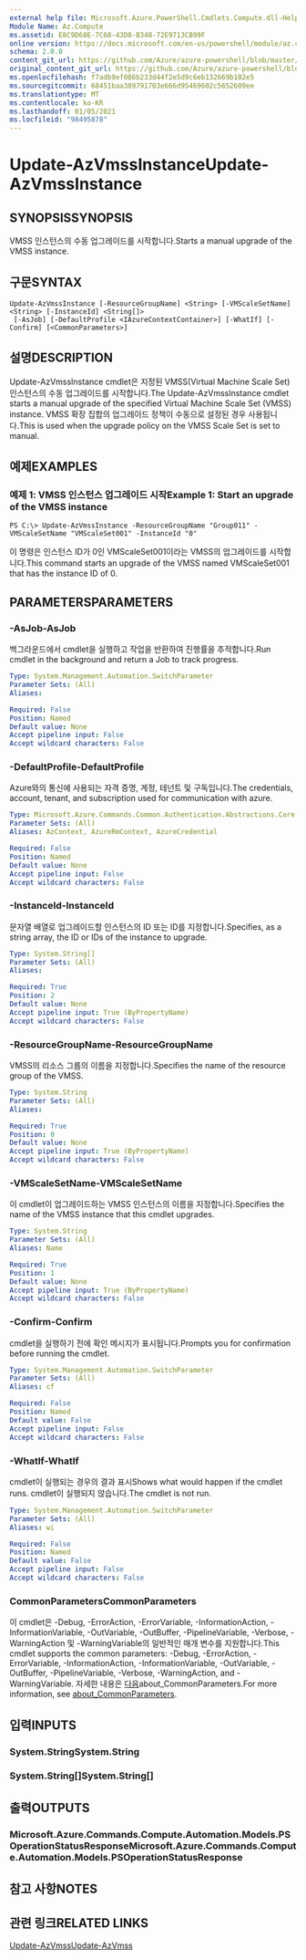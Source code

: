 ```yaml
---
external help file: Microsoft.Azure.PowerShell.Cmdlets.Compute.dll-Help.xml
Module Name: Az.Compute
ms.assetid: E8C9D68E-7C68-43D0-B348-72E9713CB99F
online version: https://docs.microsoft.com/en-us/powershell/module/az.compute/update-azvmssinstance
schema: 2.0.0
content_git_url: https://github.com/Azure/azure-powershell/blob/master/src/Compute/Compute/help/Update-AzVmssInstance.md
original_content_git_url: https://github.com/Azure/azure-powershell/blob/master/src/Compute/Compute/help/Update-AzVmssInstance.md
ms.openlocfilehash: f7adb9ef086b233d44f2e5d9c6eb132669b102e5
ms.sourcegitcommit: 68451baa389791703e666d95469602c5652609ee
ms.translationtype: MT
ms.contentlocale: ko-KR
ms.lasthandoff: 01/05/2021
ms.locfileid: "98495878"
---
```

# <span data-ttu-id="a6a91-101">Update-AzVmssInstance</span><span class="sxs-lookup"><span data-stu-id="a6a91-101">Update-AzVmssInstance</span></span>

## <span data-ttu-id="a6a91-102">SYNOPSIS</span><span class="sxs-lookup"><span data-stu-id="a6a91-102">SYNOPSIS</span></span>
<span data-ttu-id="a6a91-103">VMSS 인스턴스의 수동 업그레이드를 시작합니다.</span><span class="sxs-lookup"><span data-stu-id="a6a91-103">Starts a manual upgrade of the VMSS instance.</span></span>

## <span data-ttu-id="a6a91-104">구문</span><span class="sxs-lookup"><span data-stu-id="a6a91-104">SYNTAX</span></span>

```
Update-AzVmssInstance [-ResourceGroupName] <String> [-VMScaleSetName] <String> [-InstanceId] <String[]>
 [-AsJob] [-DefaultProfile <IAzureContextContainer>] [-WhatIf] [-Confirm] [<CommonParameters>]
```

## <span data-ttu-id="a6a91-105">설명</span><span class="sxs-lookup"><span data-stu-id="a6a91-105">DESCRIPTION</span></span>
<span data-ttu-id="a6a91-106">Update-AzVmssInstance cmdlet은 지정된 VMSS(Virtual Machine Scale Set) 인스턴스의 수동 업그레이드를 시작합니다.</span><span class="sxs-lookup"><span data-stu-id="a6a91-106">The Update-AzVmssInstance cmdlet starts a manual upgrade of the specified Virtual Machine Scale Set (VMSS) instance.</span></span>
<span data-ttu-id="a6a91-107">VMSS 확장 집합의 업그레이드 정책이 수동으로 설정된 경우 사용됩니다.</span><span class="sxs-lookup"><span data-stu-id="a6a91-107">This is used when the upgrade policy on the VMSS Scale Set is set to manual.</span></span>

## <span data-ttu-id="a6a91-108">예제</span><span class="sxs-lookup"><span data-stu-id="a6a91-108">EXAMPLES</span></span>

### <span data-ttu-id="a6a91-109">예제 1: VMSS 인스턴스 업그레이드 시작</span><span class="sxs-lookup"><span data-stu-id="a6a91-109">Example 1: Start an upgrade of the VMSS instance</span></span>
```
PS C:\> Update-AzVmssInstance -ResourceGroupName "Group011" -VMScaleSetName "VMScaleSet001" -InstanceId "0"
```

<span data-ttu-id="a6a91-110">이 명령은 인스턴스 ID가 0인 VMScaleSet001이라는 VMSS의 업그레이드를 시작합니다.</span><span class="sxs-lookup"><span data-stu-id="a6a91-110">This command starts an upgrade of the VMSS named VMScaleSet001 that has the instance ID of 0.</span></span>

## <span data-ttu-id="a6a91-111">PARAMETERS</span><span class="sxs-lookup"><span data-stu-id="a6a91-111">PARAMETERS</span></span>

### <span data-ttu-id="a6a91-112">-AsJob</span><span class="sxs-lookup"><span data-stu-id="a6a91-112">-AsJob</span></span>
<span data-ttu-id="a6a91-113">백그라운드에서 cmdlet을 실행하고 작업을 반환하여 진행률을 추적합니다.</span><span class="sxs-lookup"><span data-stu-id="a6a91-113">Run cmdlet in the background and return a Job to track progress.</span></span>

```yaml
Type: System.Management.Automation.SwitchParameter
Parameter Sets: (All)
Aliases:

Required: False
Position: Named
Default value: None
Accept pipeline input: False
Accept wildcard characters: False
```

### <span data-ttu-id="a6a91-114">-DefaultProfile</span><span class="sxs-lookup"><span data-stu-id="a6a91-114">-DefaultProfile</span></span>
<span data-ttu-id="a6a91-115">Azure와의 통신에 사용되는 자격 증명, 계정, 테넌트 및 구독입니다.</span><span class="sxs-lookup"><span data-stu-id="a6a91-115">The credentials, account, tenant, and subscription used for communication with azure.</span></span>

```yaml
Type: Microsoft.Azure.Commands.Common.Authentication.Abstractions.Core.IAzureContextContainer
Parameter Sets: (All)
Aliases: AzContext, AzureRmContext, AzureCredential

Required: False
Position: Named
Default value: None
Accept pipeline input: False
Accept wildcard characters: False
```

### <span data-ttu-id="a6a91-116">-InstanceId</span><span class="sxs-lookup"><span data-stu-id="a6a91-116">-InstanceId</span></span>
<span data-ttu-id="a6a91-117">문자열 배열로 업그레이드할 인스턴스의 ID 또는 ID를 지정합니다.</span><span class="sxs-lookup"><span data-stu-id="a6a91-117">Specifies, as a string array, the ID or IDs of the instance to upgrade.</span></span>

```yaml
Type: System.String[]
Parameter Sets: (All)
Aliases:

Required: True
Position: 2
Default value: None
Accept pipeline input: True (ByPropertyName)
Accept wildcard characters: False
```

### <span data-ttu-id="a6a91-118">-ResourceGroupName</span><span class="sxs-lookup"><span data-stu-id="a6a91-118">-ResourceGroupName</span></span>
<span data-ttu-id="a6a91-119">VMSS의 리소스 그룹의 이름을 지정합니다.</span><span class="sxs-lookup"><span data-stu-id="a6a91-119">Specifies the name of the resource group of the VMSS.</span></span>

```yaml
Type: System.String
Parameter Sets: (All)
Aliases:

Required: True
Position: 0
Default value: None
Accept pipeline input: True (ByPropertyName)
Accept wildcard characters: False
```

### <span data-ttu-id="a6a91-120">-VMScaleSetName</span><span class="sxs-lookup"><span data-stu-id="a6a91-120">-VMScaleSetName</span></span>
<span data-ttu-id="a6a91-121">이 cmdlet이 업그레이드하는 VMSS 인스턴스의 이름을 지정합니다.</span><span class="sxs-lookup"><span data-stu-id="a6a91-121">Specifies the name of the VMSS instance that this cmdlet upgrades.</span></span>

```yaml
Type: System.String
Parameter Sets: (All)
Aliases: Name

Required: True
Position: 1
Default value: None
Accept pipeline input: True (ByPropertyName)
Accept wildcard characters: False
```

### <span data-ttu-id="a6a91-122">-Confirm</span><span class="sxs-lookup"><span data-stu-id="a6a91-122">-Confirm</span></span>
<span data-ttu-id="a6a91-123">cmdlet을 실행하기 전에 확인 메시지가 표시됩니다.</span><span class="sxs-lookup"><span data-stu-id="a6a91-123">Prompts you for confirmation before running the cmdlet.</span></span>

```yaml
Type: System.Management.Automation.SwitchParameter
Parameter Sets: (All)
Aliases: cf

Required: False
Position: Named
Default value: False
Accept pipeline input: False
Accept wildcard characters: False
```

### <span data-ttu-id="a6a91-124">-WhatIf</span><span class="sxs-lookup"><span data-stu-id="a6a91-124">-WhatIf</span></span>
<span data-ttu-id="a6a91-125">cmdlet이 실행되는 경우의 결과 표시</span><span class="sxs-lookup"><span data-stu-id="a6a91-125">Shows what would happen if the cmdlet runs.</span></span>
<span data-ttu-id="a6a91-126">cmdlet이 실행되지 않습니다.</span><span class="sxs-lookup"><span data-stu-id="a6a91-126">The cmdlet is not run.</span></span>

```yaml
Type: System.Management.Automation.SwitchParameter
Parameter Sets: (All)
Aliases: wi

Required: False
Position: Named
Default value: False
Accept pipeline input: False
Accept wildcard characters: False
```

### <span data-ttu-id="a6a91-127">CommonParameters</span><span class="sxs-lookup"><span data-stu-id="a6a91-127">CommonParameters</span></span>
<span data-ttu-id="a6a91-128">이 cmdlet은 -Debug, -ErrorAction, -ErrorVariable, -InformationAction, -InformationVariable, -OutVariable, -OutBuffer, -PipelineVariable, -Verbose, -WarningAction 및 -WarningVariable의 일반적인 매개 변수를 지원합니다.</span><span class="sxs-lookup"><span data-stu-id="a6a91-128">This cmdlet supports the common parameters: -Debug, -ErrorAction, -ErrorVariable, -InformationAction, -InformationVariable, -OutVariable, -OutBuffer, -PipelineVariable, -Verbose, -WarningAction, and -WarningVariable.</span></span> <span data-ttu-id="a6a91-129">자세한 내용은 [다음](http://go.microsoft.com/fwlink/?LinkID=113216)about_CommonParameters.</span><span class="sxs-lookup"><span data-stu-id="a6a91-129">For more information, see [about_CommonParameters](http://go.microsoft.com/fwlink/?LinkID=113216).</span></span>

## <span data-ttu-id="a6a91-130">입력</span><span class="sxs-lookup"><span data-stu-id="a6a91-130">INPUTS</span></span>

### <span data-ttu-id="a6a91-131">System.String</span><span class="sxs-lookup"><span data-stu-id="a6a91-131">System.String</span></span>

### <span data-ttu-id="a6a91-132">System.String[]</span><span class="sxs-lookup"><span data-stu-id="a6a91-132">System.String[]</span></span>

## <span data-ttu-id="a6a91-133">출력</span><span class="sxs-lookup"><span data-stu-id="a6a91-133">OUTPUTS</span></span>

### <span data-ttu-id="a6a91-134">Microsoft.Azure.Commands.Compute.Automation.Models.PSOperationStatusResponse</span><span class="sxs-lookup"><span data-stu-id="a6a91-134">Microsoft.Azure.Commands.Compute.Automation.Models.PSOperationStatusResponse</span></span>

## <span data-ttu-id="a6a91-135">참고 사항</span><span class="sxs-lookup"><span data-stu-id="a6a91-135">NOTES</span></span>

## <span data-ttu-id="a6a91-136">관련 링크</span><span class="sxs-lookup"><span data-stu-id="a6a91-136">RELATED LINKS</span></span>

[<span data-ttu-id="a6a91-137">Update-AzVmss</span><span class="sxs-lookup"><span data-stu-id="a6a91-137">Update-AzVmss</span></span>](./Update-AzVmss.md)


